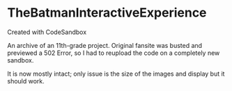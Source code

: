 # TheBatmanInteractiveExperience
Created with CodeSandbox

An archive of an 11th-grade project. 
Original fansite was busted and previewed a 502 Error, so I had to reupload the code on a completely new sandbox.

It is now mostly intact; only issue is the size of the images and display but it should work.
